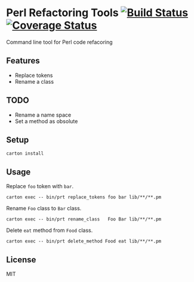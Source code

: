 # Perl Refactoring Tools [![Build Status](https://travis-ci.org/hitode909/perl-refactoring-tools.png?branch=master)](https://travis-ci.org/hitode909/perl-refactoring-tools) [![Coverage Status](https://coveralls.io/repos/hitode909/perl-refactoring-tools/badge.png?branch=master)](https://coveralls.io/r/hitode909/perl-refactoring-tools?branch=master)

Command line tool for Perl code refacoring

## Features

- Replace tokens
- Rename a class

## TODO

- Rename a name space
- Set a method as obsolute

## Setup

```
carton install
```

## Usage

Replace `foo` token with `bar`.
```
carton exec -- bin/prt replace_tokens foo bar lib/**/**.pm
```

Rename `Foo` class to `Bar` class.
```
carton exec -- bin/prt rename_class   Foo Bar lib/**/**.pm
```

Delete `eat` method from  `Food` class.
```
carton exec -- bin/prt delete_method Food eat lib/**/**.pm
```

## License

MIT
